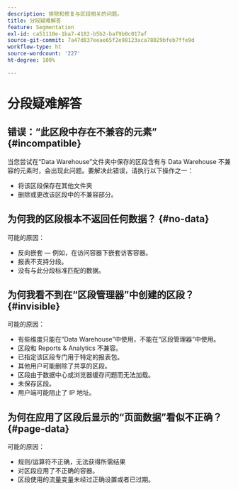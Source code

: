 ```yaml
---
description: 排除和修复与区段相关的问题。
title: 分段疑难解答
feature: Segmentation
exl-id: ca51110e-1ba7-4182-b5b2-baf9b0c017af
source-git-commit: 7a47d837eeae65f2e98123aca78029bfeb7ffe9d
workflow-type: ht
source-wordcount: '227'
ht-degree: 100%

---
```


# 分段疑难解答

## 错误：“此区段中存在不兼容的元素” {#incompatible}

当您尝试在“Data Warehouse”文件夹中保存的区段含有与 Data Warehouse 不兼容的元素时，会出现此问题。要解决此错误，请执行以下操作之一：

* 将该区段保存在其他文件夹
* 删除或更改该区段中的不兼容部分。

## 为何我的区段根本不返回任何数据？ {#no-data}

可能的原因：

* 反向嵌套 — 例如，在访问容器下嵌套访客容器。
* 报表不支持分段。
* 没有与此分段标准匹配的数据。

## 为何我看不到在“区段管理器”中创建的区段？ {#invisible}

可能的原因：

* 有些维度只能在“Data Warehouse”中使用，不能在“区段管理器”中使用。
* 区段和 Reports &amp; Analytics 不兼容。
* 已指定该区段专门用于特定的报表包。
* 其他用户可能删除了共享的区段。
* 区段由于数据中心或浏览器缓存问题而无法加载。
* 未保存区段。
* 用户端可能阻止了 IP 地址。

## 为何在应用了区段后显示的“页面数据”看似不正确？ {#page-data}

可能的原因：

* 规则/运算符不正确，无法获得所需结果
* 对区段应用了不正确的容器。
* 区段使用的流量变量未经过正确设置或者已过期。
